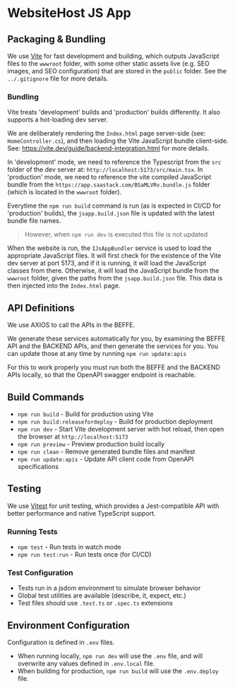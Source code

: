 # WebsiteHost JS App

## Packaging & Bundling

We use [Vite](https://vitejs.dev/) for fast development and building, which outputs JavaScript files to the `wwwroot` folder, with some other static assets live (e.g. SEO images, and SEO configuration) that are stored in the `public` folder. See the `../.gitignore` file for more details.

### Bundling

Vite treats 'development' builds and 'production' builds differently. It also supports a hot-loading dev server.

We are deliberately rendering the `Index.html` page server-side (see: `HomeController.cs`), and then loading the Vite JavaScript bundle client-side. See: https://vite.dev/guide/backend-integration.html for more details.

In 'development' mode, we need to reference the Typescript from the `src` folder of the dev server at: `http://localhost:5173/src/main.tsx`.
In 'production' mode, we need to reference the vite compiled JavaScript bundle from the `https://app.saastack.com/BSaMLVRv.bundle.js` folder (which is located in the `wwwroot` folder).


Everytime the `npm run build` command is run (as is expected in CI/CD for 'production' builds), the `jsapp.build.json` file is updated with the latest bundle file names.

> However, when `npm run dev` is executed this file is not updated

When the website is run, the `IJsAppBundler` service is used to load the appropriate JavaScript files.
It will first check for the existence of the Vite dev server at port 5173, and if it is running, it will load the JavaScript classes from there.
Otherwise, it will load the JavaScript bundle from the `wwwroot` folder, given the paths from the `jsapp.build.json` file. 
This data is then injected into the `Index.html` page.


## API Definitions

We use AXIOS to call the APIs in the BEFFE.

We generate these services automatically for you, by examining the BEFFE API and the BACKEND APIs, and then generate the services for you.
You can update those at any time by running `npm run update:apis`

For this to work properly you must run both the BEFFE and the BACKEND APIs locally, so that the OpenAPI swagger endpoint is reachable.

## Build Commands

- `npm run build` - Build for production using Vite
- `npm run build:releasefordeploy` - Build for production deployment
- `npm run dev` - Start Vite development server with hot reload, then open the browser at `http://localhost:5173`
- `npm run preview` - Preview production build locally
- `npm run clean` - Remove generated bundle files and manifest
- `npm run update:apis` - Update API client code from OpenAPI specifications

## Testing

We use [Vitest](https://vitest.dev/) for unit testing, which provides a Jest-compatible API with better performance and native TypeScript support.

### Running Tests

- `npm test` - Run tests in watch mode
- `npm run test:run` - Run tests once (for CI/CD)

### Test Configuration

- Tests run in a jsdom environment to simulate browser behavior
- Global test utilities are available (describe, it, expect, etc.)
- Test files should use `.test.ts` or `.spec.ts` extensions

## Environment Configuration

Configuration is defined in `.env` files.

* When running locally, `npm run dev` will use the `.env` file, and will overwrite any values defined in `.env.local` file.
* When building for production, `npm run build` will use the `.env.deploy` file.